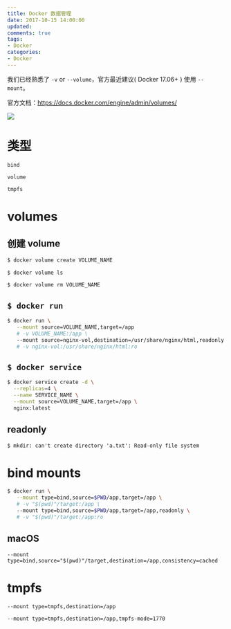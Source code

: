 ```yaml
---
title: Docker 数据管理
date: 2017-10-15 14:00:00
updated:
comments: true
tags:
- Docker
categories:
- Docker
---
```


我们已经熟悉了 `-v` or `--volume`，官方最近建议( Docker 17.06+ ) 使用 `--mount`。

官方文档：https://docs.docker.com/engine/admin/volumes/

<!--more-->

![](https://docs.docker.com/engine/admin/volumes/images/types-of-mounts-volume.png)

# 类型

`bind`

`volume`

`tmpfs`

# volumes

## 创建 volume

```bash
$ docker volume create VOLUME_NAME

$ docker volume ls

$ docker volume rm VOLUME_NAME
```

## `$ docker run`

```bash
$ docker run \
   --mount source=VOLUME_NAME,target=/app
   # -v VOLUME_NAME:/app \
   --mount source=nginx-vol,destination=/usr/share/nginx/html,readonly
   # -v nginx-vol:/usr/share/nginx/html:ro
```

## `$ docker service`

```bash
$ docker service create -d \
  --replicas=4 \
  --name SERVICE_NAME \
  --mount source=VOLUME_NAME,target=/app \
  nginx:latest
```

## readonly

`$ mkdir: can't create directory 'a.txt': Read-only file system`

# bind mounts

```bash
$ docker run \
   --mount type=bind,source=$PWD/app,target=/app \
   # -v "$(pwd)"/target:/app \
   --mount type=bind,source=$PWD/app,target=/app,readonly \
   # -v "$(pwd)"/target:/app:ro
```

## macOS

`--mount type=bind,source="$(pwd)"/target,destination=/app,consistency=cached`

# tmpfs

```bash
--mount type=tmpfs,destination=/app

--mount type=tmpfs,destination=/app,tmpfs-mode=1770
```
